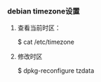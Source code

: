 ### debian timezone设置

1. 查看当前时区：

    $ cat /etc/timezone

2. 修改时区
    
    $ dpkg-reconfigure tzdata
